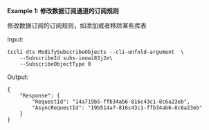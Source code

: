 **Example 1: 修改数据订阅通道的订阅规则**

修改数据订阅的订阅规则，如添加或者移除某些库表

Input: 

```
tccli dts ModifySubscribeObjects --cli-unfold-argument  \
    --SubscribeId subs-ieuwi83j2e\
    --SubscribeObjectType 0
```

Output: 
```
{
    "Response": {
        "RequestId": "14a719b5-ffb34ab6-816c43c1-8c6a23eb",
        "AsyncRequestId": "19b514a7-816c43c1-ffb34ab6-8c6a23eb"
    }
}
```

